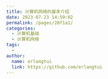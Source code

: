 ```yaml
---
title: 计算机网络的基本介绍
date: 2023-07-23 14:59:02
permalink: /pages/28f1a1/
categories:
  - 计算机基础
  - 计算机网络
tags:
  - 
author: 
  name: erlangtui
  link: https://github.com/erlangtui
---
```

